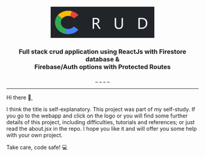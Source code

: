 <p align="center">
  <a href="https://crud-auth.netlify.app/" target="_blank" rel="noopener noreferrer">
  <img src="https://github.com/AndrasE/crud-auth-and-fire/blob/main/public/logo-readme.png?raw=true">
  </a>
</p>

<h3 align="center">
  Full stack crud application using ReactJs with Firestore database & 
<br> 
  Firebase/Auth options with Protected Routes
</h3>
<p align="center">_ _ _ _<p>
<hr>

<p>
Hi there 👋,
  
I think the title is self-explanatory. 
This project was part of my self-study. If you go to the webapp and click on the logo or you will find some further details of this project, including difficulties, tutorials and references; or just read the about.jsx in the repo. I hope you like it and will offer you some help with your own project. 
  
Take care, code safe! 💻
</p>

